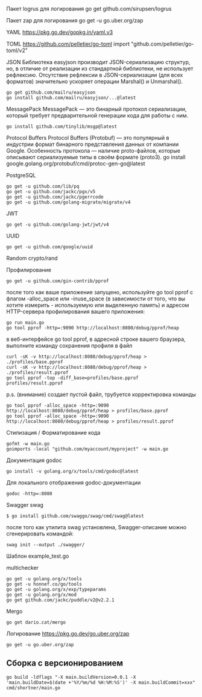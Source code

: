 Пакет logrus для логирования
go get github.com/sirupsen/logrus

Пакет zap для логирования
go get -u go.uber.org/zap

YAML
https://pkg.go.dev/gopkg.in/yaml.v3

TOML
https://github.com/pelletier/go-toml
import "github.com/pelletier/go-toml/v2"

JSON
Библиотека easyjson производит JSON-сериализацию структур, но, в отличие от реализации из стандартной библиотеки,
не использует рефлексию. Отсутствие рефлексии в JSON-сериализации (для всех форматов) значительно ускоряет операции
Marshal() и Unmarshal().
```
go get github.com/mailru/easyjson
go install github.com/mailru/easyjson/...@latest
```

MessagePack
MessagePack — это бинарный протокол сериализации, который требует предварительной генерации кода для работы с ним.
```
go install github.com/tinylib/msgp@latest
```

Protocol Buffers
Protocol Buffers (Protobuf) — это популярный в индустрии формат бинарного представления данных от компании Google.
Особенность протокола — наличие proto-файлов, которые описывают сериализуемые типы в своём формате (proto3).
go install google.golang.org/protobuf/cmd/protoc-gen-go@latest

PostgreSQL
```
go get -u github.com/lib/pq
go get -u github.com/jackc/pgx/v5
go get -u github.com/jackc/pgerrcode
go get -u github.com/golang-migrate/migrate/v4
```

JWT
```
go get -u github.com/golang-jwt/jwt/v4
```

UUID
```
go get -u github.com/google/uuid
```

Random
crypto/rand

Профилирование
```
go get -u github.com/gin-contrib/pprof
```

после того как ваше приложение запущено, используйте go tool pprof с флагом -alloc_space или -inuse_space
(в зависимости от того, что вы хотите измерить - используемую или выделенную память) и адресом HTTP-сервера
профилирования вашего приложения:
```
go run main.go
go tool pprof -http=:9090 http://localhost:8080/debug/pprof/heap
```

в веб-интерфейсе go tool pprof, в адресной строке вашего браузера, выполните команду сохранения профиля в файл
```
curl -sK -v http://localhost:8080/debug/pprof/heap > ./profiles/base.pprof
curl -sK -v http://localhost:8080/debug/pprof/heap > ./profiles/result.pprof
go tool pprof -top -diff_base=profiles/base.pprof profiles/result.pprof
```
p.s. (внимание) создает пустой файл, трубуется корректировка команды
```
go tool pprof -alloc_space -http=:9090 http://localhost:8080/debug/pprof/heap > profiles/base.pprof
go tool pprof -alloc_space -http=:9090 http://localhost:8080/debug/pprof/heap > profiles/result.pprof
```

Стилизация / Форматирование кода
```
gofmt -w main.go
goimports -local "github.com/myaccount/myproject" -w main.go
```

Документация
godoc
```
go install -v golang.org/x/tools/cmd/godoc@latest
```
Для локального отображения godoc-документации
```
godoc -http=:8080
```

Swagger
swag
```
$ go install github.com/swaggo/swag/cmd/swag@latest
```

после того как утилита swag установлена, Swagger-описание можно сгенерировать командой:
```
swag init --output ./swagger/ 
```

Шаблон example_test.go

multichecker
```
go get -u golang.org/x/tools
go get -u honnef.co/go/tools
go get -u golang.org/x/exp/typeparams
go get -u golang.org/x/mod
go get github.com/jackc/puddle/v2@v2.2.1
```

Mergo
```
go get dario.cat/mergo
```

Логирование
https://pkg.go.dev/go.uber.org/zap
```
go get -u go.uber.org/zap
```

## Сборка с версионированием
`go build -ldflags "-X main.buildVersion=0.0.1 -X 'main.buildDate=$(date +'%Y/%m/%d %H:%M:%S')' -X main.buildCommit=xxx" cmd/shortner/main.go`